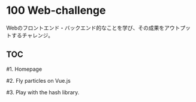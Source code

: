 # 100 Web-challenge

Webのフロントエンド・バックエンド的なことを学び、その成果をアウトプットするチャレンジ。

## TOC

\#1. Homepage

\#2. Fly particles on Vue.js

\#3. Play with the hash library.
